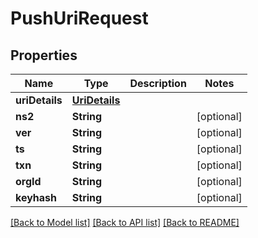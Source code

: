 # PushUriRequest

## Properties
Name | Type | Description | Notes
------------ | ------------- | ------------- | -------------
**uriDetails** | [**UriDetails**](UriDetails.md) |  | 
**ns2** | **String** |  | [optional] 
**ver** | **String** |  | [optional] 
**ts** | **String** |  | [optional] 
**txn** | **String** |  | [optional] 
**orgId** | **String** |  | [optional] 
**keyhash** | **String** |  | [optional] 

[[Back to Model list]](../README.md#documentation-for-models) [[Back to API list]](../README.md#documentation-for-api-endpoints) [[Back to README]](../README.md)


